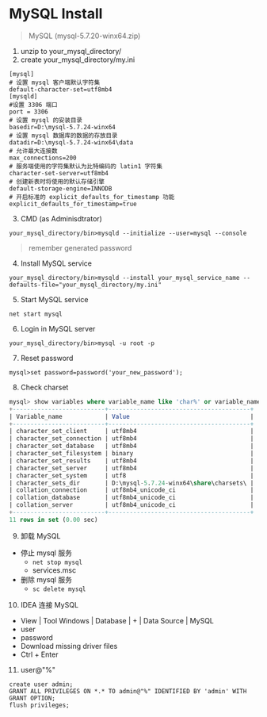 # MySQL Install

> MySQL (mysql-5.7.20-winx64.zip)

1. unzip to your_mysql_directory/
2. create your_mysql_directory/my.ini

```
[mysql]
# 设置 mysql 客户端默认字符集
default-character-set=utf8mb4 
[mysqld]
#设置 3306 端口
port = 3306 
# 设置 mysql 的安装目录
basedir=D:\mysql-5.7.24-winx64
# 设置 mysql 数据库的数据的存放目录
datadir=D:\mysql-5.7.24-winx64\data
# 允许最大连接数
max_connections=200
# 服务端使用的字符集默认为比特编码的 latin1 字符集
character-set-server=utf8mb4
# 创建新表时将使用的默认存储引擎
default-storage-engine=INNODB
# 开启标准的 explicit_defaults_for_timestamp 功能
explicit_defaults_for_timestamp=true
```

3. CMD (as Adminisdtrator)

```
your_mysql_directory/bin>mysqld --initialize --user=mysql --console
```

> remember generated password

4. Install MySQL service

```
your_mysql_directory/bin>mysqld --install your_mysql_service_name --defaults-file="your_mysql_directory/my.ini"
```

5. Start MySQL service

```
net start mysql
```

6. Login in MySQL server

```
your_mysql_directory/bin>mysql -u root -p
```

7. Reset password

```
mysql>set password=password('your_new_password');
```

8. Check charset

  ```sql    
mysql> show variables where variable_name like 'char%' or variable_name like 'coll%';
+--------------------------+----------------------------------------+
| Variable_name            | Value                                  |
+--------------------------+----------------------------------------+
| character_set_client     | utf8mb4                                |
| character_set_connection | utf8mb4                                |
| character_set_database   | utf8mb4                                |
| character_set_filesystem | binary                                 |
| character_set_results    | utf8mb4                                |
| character_set_server     | utf8mb4                                |
| character_set_system     | utf8                                   |
| character_sets_dir       | D:\mysql-5.7.24-winx64\share\charsets\ |
| collation_connection     | utf8mb4_unicode_ci                     |
| collation_database       | utf8mb4_unicode_ci                     |
| collation_server         | utf8mb4_unicode_ci                     |
+--------------------------+----------------------------------------+
11 rows in set (0.00 sec)
  ```
  
9. 卸载 MySQL
- 停止 mysql 服务
    - `net stop mysql`
    - services.msc
- 删除 mysql 服务
    - `sc delete mysql`
    
10. IDEA 连接 MySQL
- View | Tool Windows | Database | + | Data Source | MySQL
- user
- password
- Download missing driver files
- Ctrl + Enter 

11. user@"%"

```
create user admin; 
GRANT ALL PRIVILEGES ON *.* TO admin@"%" IDENTIFIED BY 'admin' WITH GRANT OPTION;
flush privileges; 
```